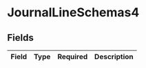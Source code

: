 # JournalLineSchemas4


## Fields

| Field       | Type        | Required    | Description |
| ----------- | ----------- | ----------- | ----------- |
